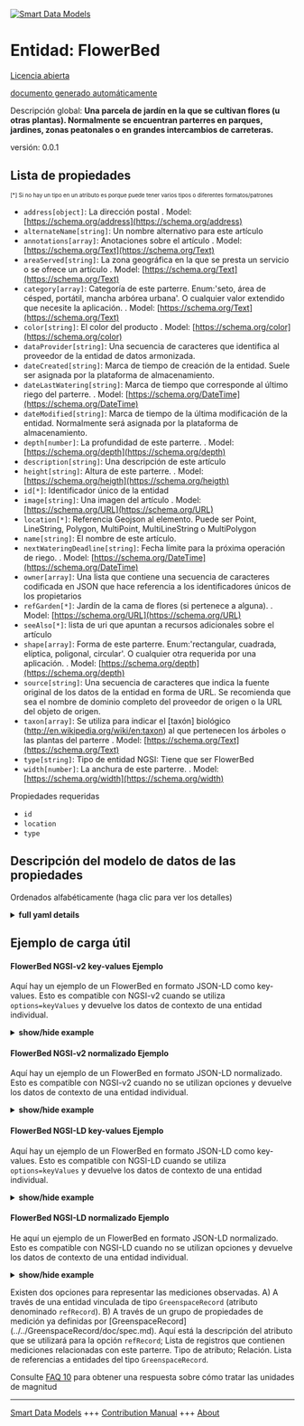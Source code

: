 <!-- 10-Header -->  
[![Smart Data Models](https://smartdatamodels.org/wp-content/uploads/2022/01/SmartDataModels_logo.png "Logo")](https://smartdatamodels.org)  
Entidad: FlowerBed  
==================<!-- /10-Header -->  
<!-- 15-License -->  
[Licencia abierta](https://github.com/smart-data-models//dataModel.ParksAndGardens/blob/master/FlowerBed/LICENSE.md)  
[documento generado automáticamente](https://docs.google.com/presentation/d/e/2PACX-1vTs-Ng5dIAwkg91oTTUdt8ua7woBXhPnwavZ0FxgR8BsAI_Ek3C5q97Nd94HS8KhP-r_quD4H0fgyt3/pub?start=false&loop=false&delayms=3000#slide=id.gb715ace035_0_60)  
<!-- /15-License -->  
<!-- 20-Description -->  
Descripción global: **Una parcela de jardín en la que se cultivan flores (u otras plantas). Normalmente se encuentran parterres en parques, jardines, zonas peatonales o en grandes intercambios de carreteras.**  
versión: 0.0.1  
<!-- /20-Description -->  
<!-- 30-PropertiesList -->  

## Lista de propiedades  

<sup><sub>[*] Si no hay un tipo en un atributo es porque puede tener varios tipos o diferentes formatos/patrones</sub></sup>  
- `address[object]`: La dirección postal  . Model: [https://schema.org/address](https://schema.org/address)- `alternateName[string]`: Un nombre alternativo para este artículo  - `annotations[array]`: Anotaciones sobre el artículo  . Model: [https://schema.org/Text](https://schema.org/Text)- `areaServed[string]`: La zona geográfica en la que se presta un servicio o se ofrece un artículo  . Model: [https://schema.org/Text](https://schema.org/Text)- `category[array]`: Categoría de este parterre. Enum:'seto, área de césped, portátil, mancha arbórea urbana'. O cualquier valor extendido que necesite la aplicación.  . Model: [https://schema.org/Text](https://schema.org/Text)- `color[string]`: El color del producto  . Model: [https://schema.org/color](https://schema.org/color)- `dataProvider[string]`: Una secuencia de caracteres que identifica al proveedor de la entidad de datos armonizada.  - `dateCreated[string]`: Marca de tiempo de creación de la entidad. Suele ser asignada por la plataforma de almacenamiento.  - `dateLastWatering[string]`: Marca de tiempo que corresponde al último riego del parterre.  . Model: [https://schema.org/DateTime](https://schema.org/DateTime)- `dateModified[string]`: Marca de tiempo de la última modificación de la entidad. Normalmente será asignada por la plataforma de almacenamiento.  - `depth[number]`: La profundidad de este parterre.  . Model: [https://schema.org/depth](https://schema.org/depth)- `description[string]`: Una descripción de este artículo  - `height[string]`: Altura de este parterre.  . Model: [https://schema.org/heigth](https://schema.org/heigth)- `id[*]`: Identificador único de la entidad  - `image[string]`: Una imagen del artículo  . Model: [https://schema.org/URL](https://schema.org/URL)- `location[*]`: Referencia Geojson al elemento. Puede ser Point, LineString, Polygon, MultiPoint, MultiLineString o MultiPolygon  - `name[string]`: El nombre de este artículo.  - `nextWateringDeadline[string]`: Fecha límite para la próxima operación de riego.  . Model: [https://schema.org/DateTime](https://schema.org/DateTime)- `owner[array]`: Una lista que contiene una secuencia de caracteres codificada en JSON que hace referencia a los identificadores únicos de los propietarios  - `refGarden[*]`: Jardín de la cama de flores (si pertenece a alguna).  . Model: [https://schema.org/URL](https://schema.org/URL)- `seeAlso[*]`: lista de uri que apuntan a recursos adicionales sobre el artículo  - `shape[array]`: Forma de este parterre. Enum:'rectangular, cuadrada, elíptica, poligonal, circular'. O cualquier otra requerida por una aplicación.  . Model: [https://schema.org/depth](https://schema.org/depth)- `source[string]`: Una secuencia de caracteres que indica la fuente original de los datos de la entidad en forma de URL. Se recomienda que sea el nombre de dominio completo del proveedor de origen o la URL del objeto de origen.  - `taxon[array]`: Se utiliza para indicar el [taxón] biológico (http://en.wikipedia.org/wiki/en:taxon) al que pertenecen los árboles o las plantas del parterre  . Model: [https://schema.org/Text](https://schema.org/Text)- `type[string]`: Tipo de entidad NGSI: Tiene que ser FlowerBed  - `width[number]`: La anchura de este parterre.  . Model: [https://schema.org/width](https://schema.org/width)<!-- /30-PropertiesList -->  
<!-- 35-RequiredProperties -->  
Propiedades requeridas  
- `id`  - `location`  - `type`  <!-- /35-RequiredProperties -->  
<!-- 40-RequiredProperties -->  
<!-- /40-RequiredProperties -->  
<!-- 50-DataModelHeader -->  
## Descripción del modelo de datos de las propiedades  
Ordenados alfabéticamente (haga clic para ver los detalles)  
<!-- /50-DataModelHeader -->  
<!-- 60-ModelYaml -->  
<details><summary><strong>full yaml details</strong></summary>    
```yaml  
FlowerBed:    
  description: 'A garden plot in which flowers (or other plants) are grown. Usually you will find flower beds in parks, gardens, pedestrian areas or at big highway interchanges.'    
  properties:    
    address:    
      description: 'The mailing address'    
      properties:    
        addressCountry:    
          description: 'Property. The country. For example, Spain. Model:''https://schema.org/addressCountry'''    
          type: string    
        addressLocality:    
          description: 'Property. The locality in which the street address is, and which is in the region. Model:''https://schema.org/addressLocality'''    
          type: string    
        addressRegion:    
          description: 'Property. The region in which the locality is, and which is in the country. Model:''https://schema.org/addressRegion'''    
          type: string    
        postOfficeBoxNumber:    
          description: 'Property. The post office box number for PO box addresses. For example, 03578. Model:''https://schema.org/postOfficeBoxNumber'''    
          type: string    
        postalCode:    
          description: 'Property. The postal code. For example, 24004. Model:''https://schema.org/https://schema.org/postalCode'''    
          type: string    
        streetAddress:    
          description: 'Property. The street address. Model:''https://schema.org/streetAddress'''    
          type: string    
      type: object    
      x-ngsi:    
        model: https://schema.org/address    
        type: Property    
    alternateName:    
      description: 'An alternative name for this item'    
      type: string    
      x-ngsi:    
        type: Property    
    annotations:    
      description: 'Annotations about the item'    
      items:    
        type: string    
      type: array    
      x-ngsi:    
        model: https://schema.org/Text    
        type: Property    
    areaServed:    
      description: 'The geographic area where a service or offered item is provided'    
      type: string    
      x-ngsi:    
        model: https://schema.org/Text    
        type: Property    
    category:    
      description: 'Category of this flower bed. Enum:''hedge, lawnArea, portable, urbanTreeSpot''. Or any extended value needed by the application.'    
      items:    
        enum:    
          - hedge    
          - lawnArea    
          - portable    
          - urbanTreeSpot    
        type: string    
      minItems: 1    
      type: array    
      x-ngsi:    
        model: https://schema.org/Text    
        type: Property    
    color:    
      description: 'The color of the product'    
      type: string    
      x-ngsi:    
        model: https://schema.org/color    
        type: Property    
    dataProvider:    
      description: 'A sequence of characters identifying the provider of the harmonised data entity.'    
      type: string    
      x-ngsi:    
        type: Property    
    dateCreated:    
      description: 'Entity creation timestamp. This will usually be allocated by the storage platform.'    
      format: date-time    
      type: string    
      x-ngsi:    
        type: Property    
    dateLastWatering:    
      description: 'Timestamp which corresponds to the last watering of the flower bed.'    
      format: date-time    
      type: string    
      x-ngsi:    
        model: https://schema.org/DateTime    
        type: Property    
    dateModified:    
      description: 'Timestamp of the last modification of the entity. This will usually be allocated by the storage platform.'    
      format: date-time    
      type: string    
      x-ngsi:    
        type: Property    
    depth:    
      description: 'Depth of this flower bed.'    
      minimum: 0    
      type: number    
      x-ngsi:    
        model: https://schema.org/depth    
        type: Property    
    description:    
      description: 'A description of this item'    
      type: string    
      x-ngsi:    
        type: Property    
    height:    
      description: 'Heigth of this flower bed.'    
      minimum: 0    
      type: string    
      x-ngsi:    
        model: https://schema.org/heigth    
        type: Property    
    id:    
      anyOf: &flowerbed_-_properties_-_owner_-_items_-_anyof    
        - description: 'Property. Identifier format of any NGSI entity'    
          maxLength: 256    
          minLength: 1    
          pattern: ^[\w\-\.\{\}\$\+\*\[\]`|~^@!,:\\]+$    
          type: string    
        - description: 'Property. Identifier format of any NGSI entity'    
          format: uri    
          type: string    
      description: 'Unique identifier of the entity'    
      x-ngsi:    
        type: Property    
    image:    
      description: 'An image of the item'    
      format: uri    
      type: string    
      x-ngsi:    
        model: https://schema.org/URL    
        type: Property    
    location:    
      description: 'Geojson reference to the item. It can be Point, LineString, Polygon, MultiPoint, MultiLineString or MultiPolygon'    
      oneOf:    
        - description: 'GeoProperty. Geojson reference to the item. Point'    
          properties:    
            bbox:    
              items:    
                type: number    
              minItems: 4    
              type: array    
            coordinates:    
              items:    
                type: number    
              minItems: 2    
              type: array    
            type:    
              enum:    
                - Point    
              type: string    
          required:    
            - type    
            - coordinates    
          title: 'GeoJSON Point'    
          type: object    
        - description: 'GeoProperty. Geojson reference to the item. LineString'    
          properties:    
            bbox:    
              items:    
                type: number    
              minItems: 4    
              type: array    
            coordinates:    
              items:    
                items:    
                  type: number    
                minItems: 2    
                type: array    
              minItems: 2    
              type: array    
            type:    
              enum:    
                - LineString    
              type: string    
          required:    
            - type    
            - coordinates    
          title: 'GeoJSON LineString'    
          type: object    
        - description: 'GeoProperty. Geojson reference to the item. Polygon'    
          properties:    
            bbox:    
              items:    
                type: number    
              minItems: 4    
              type: array    
            coordinates:    
              items:    
                items:    
                  items:    
                    type: number    
                  minItems: 2    
                  type: array    
                minItems: 4    
                type: array    
              type: array    
            type:    
              enum:    
                - Polygon    
              type: string    
          required:    
            - type    
            - coordinates    
          title: 'GeoJSON Polygon'    
          type: object    
        - description: 'GeoProperty. Geojson reference to the item. MultiPoint'    
          properties:    
            bbox:    
              items:    
                type: number    
              minItems: 4    
              type: array    
            coordinates:    
              items:    
                items:    
                  type: number    
                minItems: 2    
                type: array    
              type: array    
            type:    
              enum:    
                - MultiPoint    
              type: string    
          required:    
            - type    
            - coordinates    
          title: 'GeoJSON MultiPoint'    
          type: object    
        - description: 'GeoProperty. Geojson reference to the item. MultiLineString'    
          properties:    
            bbox:    
              items:    
                type: number    
              minItems: 4    
              type: array    
            coordinates:    
              items:    
                items:    
                  items:    
                    type: number    
                  minItems: 2    
                  type: array    
                minItems: 2    
                type: array    
              type: array    
            type:    
              enum:    
                - MultiLineString    
              type: string    
          required:    
            - type    
            - coordinates    
          title: 'GeoJSON MultiLineString'    
          type: object    
        - description: 'GeoProperty. Geojson reference to the item. MultiLineString'    
          properties:    
            bbox:    
              items:    
                type: number    
              minItems: 4    
              type: array    
            coordinates:    
              items:    
                items:    
                  items:    
                    items:    
                      type: number    
                    minItems: 2    
                    type: array    
                  minItems: 4    
                  type: array    
                type: array    
              type: array    
            type:    
              enum:    
                - MultiPolygon    
              type: string    
          required:    
            - type    
            - coordinates    
          title: 'GeoJSON MultiPolygon'    
          type: object    
      x-ngsi:    
        type: GeoProperty    
    name:    
      description: 'The name of this item.'    
      type: string    
      x-ngsi:    
        type: Property    
    nextWateringDeadline:    
      description: 'Deadline for next watering operation.'    
      format: date-time    
      type: string    
      x-ngsi:    
        model: https://schema.org/DateTime    
        type: Property    
    owner:    
      description: 'A List containing a JSON encoded sequence of characters referencing the unique Ids of the owner(s)'    
      items:    
        anyOf: *flowerbed_-_properties_-_owner_-_items_-_anyof    
        description: 'Property. Unique identifier of the entity'    
      type: array    
      x-ngsi:    
        type: Property    
    refGarden:    
      anyOf:    
        - description: 'Property. Identifier format of any NGSI entity'    
          maxLength: 256    
          minLength: 1    
          pattern: ^[\w\-\.\{\}\$\+\*\[\]`|~^@!,:\\]+$    
          type: string    
        - description: 'Property. Identifier format of any NGSI entity'    
          format: uri    
          type: string    
      description: 'Flower bed''s garden (if it belongs to any).'    
      x-ngsi:    
        model: https://schema.org/URL    
        type: Relationship    
    seeAlso:    
      description: 'list of uri pointing to additional resources about the item'    
      oneOf:    
        - items:    
            format: uri    
            type: string    
          minItems: 1    
          type: array    
        - format: uri    
          type: string    
      x-ngsi:    
        type: Property    
    shape:    
      description: 'Shape of this flower bed. Enum:''rectangular, square, elliptic, polygonal, circular''. Or any other required by an application.'    
      items:    
        enum:    
          - rectangular    
          - square    
          - elliptic    
          - polygon    
          - circular    
        type: string    
      minItems: 1    
      type: array    
      uniqueItems: true    
      x-ngsi:    
        model: https://schema.org/depth    
        type: Property    
    source:    
      description: 'A sequence of characters giving the original source of the entity data as a URL. Recommended to be the fully qualified domain name of the source provider, or the URL to the source object.'    
      type: string    
      x-ngsi:    
        type: Property    
    taxon:    
      description: 'Used to indicate the biological [taxon](http://en.wikipedia.org/wiki/en:taxon) to which the trees, or plants in the flower bed belong'    
      items:    
        type: string    
      minItems: 1    
      type: array    
      x-ngsi:    
        model: https://schema.org/Text    
        type: Property    
    type:    
      description: 'NGSI Entity Type: It has to be FlowerBed'    
      enum:    
        - FlowerBed    
      type: string    
      x-ngsi:    
        type: Property    
    width:    
      description: 'Width of this flower bed.'    
      minimum: 0    
      type: number    
      x-ngsi:    
        model: https://schema.org/width    
        type: Property    
  required:    
    - id    
    - location    
    - type    
  type: object    
  x-derived-from: ""    
  x-disclaimer: 'Redistribution and use in source and binary forms, with or without modification, are permitted  provided that the license conditions are met. Copyleft (c) 2021 Contributors to Smart Data Models Program'    
  x-license-url: https://github.com/smart-data-models/dataModel.ParksAndGardens/blob/master/FlowerBed/LICENSE.md    
  x-model-schema: https://smart-data-models.github.io/dataModel.ParksAndGardens/FlowerBed/schema.json    
  x-model-tags: ""    
  x-version: 0.0.1    
```  
</details>    
<!-- /60-ModelYaml -->  
<!-- 70-MiddleNotes -->  
<!-- /70-MiddleNotes -->  
<!-- 80-Examples -->  
## Ejemplo de carga útil  
#### FlowerBed NGSI-v2 key-values Ejemplo  
Aquí hay un ejemplo de un FlowerBed en formato JSON-LD como key-values. Esto es compatible con NGSI-v2 cuando se utiliza `options=keyValues` y devuelve los datos de contexto de una entidad individual.  
<details><summary><strong>show/hide example</strong></summary>    
```json  
{  
  "id": "FlowerBed-345",  
  "type": "FlowerBed",  
  "category": ["urbanTreeSpot"],  
  "dateLastWatering": "2017-03-31T08:00:00Z",  
  "address": {  
    "streetAddress": "Paseo Zorrilla, 122",  
    "adressLocality": "Valladolid",  
    "addressCountry": "Spain"  
  },  
  "location": {  
    "type": "Point",  
    "coordinates": [-4.743187, 41.627999]  
  },  
  "soilTemperature": 17,  
  "soilMoistureVwc": 0.85  
}  
```  
</details>  
#### FlowerBed NGSI-v2 normalizado Ejemplo  
Aquí hay un ejemplo de un FlowerBed en formato JSON-LD normalizado. Esto es compatible con NGSI-v2 cuando no se utilizan opciones y devuelve los datos de contexto de una entidad individual.  
<details><summary><strong>show/hide example</strong></summary>    
```json  
{  
  "id": "FlowerBed-345",  
  "type": "FlowerBed",  
  "category": {  
    "value": ["urbanTreeSpot"]  
  },  
  "soilMoistureVwc": {  
    "value": 0.85  
  },  
  "dateLastWatering": {  
    "type": "DateTime",  
    "value": "2017-03-31T08:00:00Z"  
  },  
  "soilTemperature": {  
    "value": 17  
  },  
  "address": {  
    "type": "PostalAddress",  
    "value": {  
      "addressCountry": "Spain",  
      "streetAddress": "Paseo Zorrilla, 122",  
      "adressLocality": "Valladolid"  
    }  
  },  
  "location": {  
    "type": "geo:json",  
    "value": {  
      "type": "Point",  
      "coordinates": [-4.743187, 41.627999]  
    }  
  }  
}  
```  
</details>  
#### FlowerBed NGSI-LD key-values Ejemplo  
Aquí hay un ejemplo de un FlowerBed en formato JSON-LD como key-values. Esto es compatible con NGSI-LD cuando se utiliza `options=keyValues` y devuelve los datos de contexto de una entidad individual.  
<details><summary><strong>show/hide example</strong></summary>    
```json  
{  
    "id": "urn:ngsi-ld:FlowerBed:FlowerBed-345",  
    "type": "FlowerBed",  
    "address": {  
        "type": "Property",  
        "value": {  
            "addressCountry": "Spain",  
            "streetAddress": "Paseo Zorrilla, 122",  
            "adressLocality": "Valladolid",  
            "type": "PostalAddress"  
        }  
    },  
    "category": {  
        "type": "Property",  
        "value": [  
            "urbanTreeSpot"  
        ]  
    },  
    "dateLastWatering": {  
        "type": "Property",  
        "value": {  
            "@type": "DateTime",  
            "@value": "2017-03-31T08:00:00Z"  
        }  
    },  
    "location": {  
        "type": "GeoProperty",  
        "value": {  
            "type": "Point",  
            "coordinates": [  
                -4.743187,  
                41.627999  
            ]  
        }  
    },  
    "soilMoistureVwc": {  
        "type": "Property",  
        "value": 0.85  
    },  
    "soilTemperature": {  
        "type": "Property",  
        "value": 17  
    },  
    "@context": [  
        "https://uri.etsi.org/ngsi-ld/v1/ngsi-ld-core-context.jsonld",  
        "https://raw.githubusercontent.com/smart-data-models/dataModel.ParksAndGardens/master/context.jsonld"  
    ]  
}  
```  
</details>  
#### FlowerBed NGSI-LD normalizado Ejemplo  
He aquí un ejemplo de un FlowerBed en formato JSON-LD normalizado. Esto es compatible con NGSI-LD cuando no se utilizan opciones y devuelve los datos de contexto de una entidad individual.  
<details><summary><strong>show/hide example</strong></summary>    
```json  
{  
    "id": "urn:ngsi-ld:FlowerBed:FlowerBed-345",  
    "type": "FlowerBed",  
    "address": {  
        "addressCountry": "Spain",  
        "adressLocality": "Valladolid",  
        "streetAddress": "Paseo Zorrilla, 122",  
        "type": "PostalAddress"  
    },  
    "category": [  
        "urbanTreeSpot"  
    ],  
    "dateLastWatering": {  
        "@type": "DateTime",  
        "@value": "2017-03-31T08:00:00Z"  
    },  
    "location": {  
        "coordinates": [  
            -4.743187,  
            41.627999  
        ],  
        "type": "Point"  
    },  
    "soilMoistureVwc": 0.85,  
    "soilTemperature": 17,  
    "@context": [  
        "https://uri.etsi.org/ngsi-ld/v1/ngsi-ld-core-context.jsonld",  
        "https://raw.githubusercontent.com/smart-data-models/dataModel.ParksAndGardens/master/context.jsonld"  
    ]  
}  
```  
</details><!-- /80-Examples -->  
<!-- 90-FooterNotes -->  
Existen dos opciones para representar las mediciones observadas. A) A través de una entidad vinculada de tipo `GreenspaceRecord` (atributo denominado `refRecord`). B) A través de un grupo de propiedades de medición ya definidas por [GreenspaceRecord] (../../GreenspaceRecord/doc/spec.md). Aquí está la descripción del atributo que se utilizará para la opción `refRecord`; Lista de registros que contienen mediciones relacionadas con este parterre. Tipo de atributo; Relación. Lista de referencias a entidades del tipo `GreenspaceRecord`.  
<!-- /90-FooterNotes -->  
<!-- 95-Units -->  
Consulte [FAQ 10](https://smartdatamodels.org/index.php/faqs/) para obtener una respuesta sobre cómo tratar las unidades de magnitud  
<!-- /95-Units -->  
<!-- 97-LastFooter -->  
---  
[Smart Data Models](https://smartdatamodels.org) +++ [Contribution Manual](https://bit.ly/contribution_manual) +++ [About](https://bit.ly/Introduction_SDM)<!-- /97-LastFooter -->  
